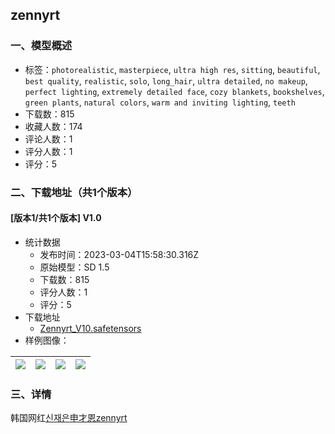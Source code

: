 ## zennyrt
### 一、模型概述

- 标签：`photorealistic`, `masterpiece`, `ultra high res`, `sitting`, `beautiful`, `best quality`, `realistic`, `solo`, `long_hair`, `ultra detailed`, `no makeup`, `perfect lighting`, `extremely detailed face`, `cozy blankets`, `bookshelves`, `green plants`, `natural colors`, `warm and inviting lighting`, `teeth`
- 下载数：815
- 收藏人数：174
- 评论人数：1
- 评分人数：1
- 评分：5

### 二、下载地址（共1个版本）

#### [版本1/共1个版本] V1.0

- 统计数据
  - 发布时间：2023-03-04T15:58:30.316Z
  - 原始模型：SD 1.5
  - 下载数：815
  - 评分人数：1
  - 评分：5
- 下载地址
  - [Zennyrt_V10.safetensors](https://civitai.com/api/download/models/18501)
- 样例图像：

| <img src="https://image.civitai.com/xG1nkqKTMzGDvpLrqFT7WA/f76cdc5b-3b56-46d8-dd59-9965a1255e00/width=450/191197.jpeg" /> | <img src="https://image.civitai.com/xG1nkqKTMzGDvpLrqFT7WA/a56079ea-c5a8-4c23-81d1-c401744f5200/width=450/191203.jpeg" /> | <img src="https://image.civitai.com/xG1nkqKTMzGDvpLrqFT7WA/ecd2a91a-9fe7-4680-779e-c06e9d0ff700/width=450/191202.jpeg" /> | <img src="https://image.civitai.com/xG1nkqKTMzGDvpLrqFT7WA/6ae344cb-05f7-4d2d-3c28-e3435c259500/width=450/191198.jpeg" /> |
| ---- | ---- | ---- | ---- |


### 三、详情
<p>韩国网红<a target="_blank" rel="ugc" href="https://www.bing.com/ck/a?!&amp;&amp;p=18a4e9662d06623bJmltdHM9MTY3Nzg4ODAwMCZpZ3VpZD0zMjg5MjQ1Mi1hMjFlLTY2YTYtM2JmNi0zNjlhYTNjYzY3OTUmaW5zaWQ9NTIxMQ&amp;ptn=3&amp;hsh=3&amp;fclid=32892452-a21e-66a6-3bf6-369aa3cc6795&amp;psq=zennyrt&amp;u=a1aHR0cHM6Ly93d3cuaW5zdGFncmFtLmNvbS9sb3ZlX3plbm55cnQv&amp;ntb=1"><u>신재은</u></a><a target="_blank" rel="ugc" href="https://www.bing.com/ck/a?!&amp;&amp;p=b7e1e6d4bed5dc52JmltdHM9MTY3Nzg4ODAwMCZpZ3VpZD0zMjg5MjQ1Mi1hMjFlLTY2YTYtM2JmNi0zNjlhYTNjYzY3OTUmaW5zaWQ9NTI0Nw&amp;ptn=3&amp;hsh=3&amp;fclid=32892452-a21e-66a6-3bf6-369aa3cc6795&amp;psq=zennyrt&amp;u=a1aHR0cHM6Ly93d3cuYmlsaWJpbGkuY29tL3ZpZGVvL0JWMTNENHkxbTcxRy8&amp;ntb=1">申才恩zennyrt</a></p>